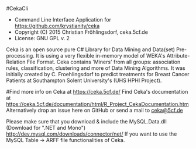#CekaCli 
- Command Line Interface Application for https://github.com/krystianity/ceka
- Copyright (C) 2015 Christian Fröhlingsdorf, ceka.5cf.de
- License: GNU GPL v. 2

Ceka is an open source pure C# Library for Data Mining and Data(set) Pre-processing. 
It is using a very flexible in-memory model of WEKA's Attribute-Relation File Format. 
Ceka contains 'Miners' from all groups: association rules, classification, clustering 
and more of Data Mining Algorithms. 
It was initially created by C. Froehlingsdorf to predict treatments for Breast Cancer Patients
at Southampton Solent University's (UHS HPHI Project).

#Find more info on Ceka at https://ceka.5cf.de/
Find Ceka's documentation at https://ceka.5cf.de/documentation/html/R_Project_CekaDocumentation.htm
Alternatively drop an issue here on GitHub or send a mail to ceka@5cf.de

Please make sure that you download & include the MySQL.Data.dll (Download for ".NET and Mono") http://dev.mysql.com/downloads/connector/net/
If you want to use the MySQL Table -> ARFF file functionalities of Ceka.
